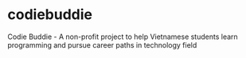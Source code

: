 # codiebuddie
Codie Buddie - A non-profit project to help Vietnamese students learn programming and pursue career paths in technology field
